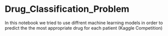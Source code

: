

# Drug_Classification_Problem
In this notebook we tried to use diffrent machine learning models in order to predict the the most appropriate drug for each patient (Kaggle Competition) 
